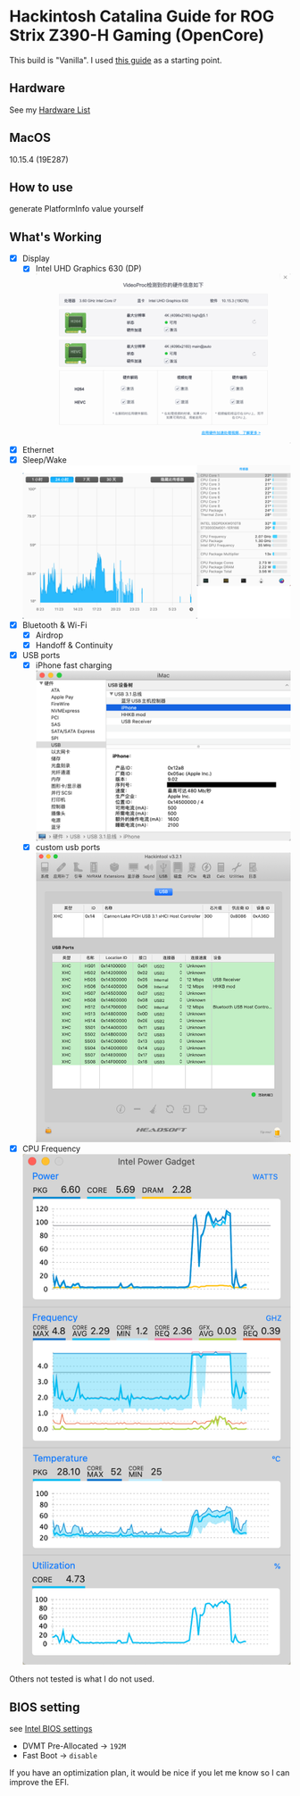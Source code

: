 # Hackintosh Catalina Guide for ROG Strix Z390-H Gaming (OpenCore)

This build is "Vanilla". I used [this guide](https://dortania.github.io/OpenCore-Desktop-Guide/) as a starting point.

## Hardware
See my [Hardware List](HARDWARE.md)

## MacOS
10.15.4 (19E287)

## How to use
generate PlatformInfo value yourself

## What's Working

- [x] Display
    - [x] Intel UHD Graphics 630 (DP)
    ![gup](img/gpu.png)
- [x] Ethernet
- [x] Sleep/Wake
![sleep/Wake](img/sleep_wake.png)
- [x] Bluetooth & Wi-Fi
    - [x] Airdrop
    - [x] Handoff & Continuity
- [x] USB ports
    - [x] iPhone fast charging
    ![fast_charging](img/usb_charging.png)
    - [x] custom usb ports
    ![usb](img/usb.png)
- [x] CPU Frequency
![cpu](img/cpu.png)

Others not tested is what I do not used.

## BIOS setting
see [Intel BIOS settings](https://dortania.github.io/OpenCore-Desktop-Guide/config.plist/coffee-lake.html#intel-bios-settings)
 - DVMT Pre-Allocated -> `192M`
 - Fast Boot -> `disable`

If you have an optimization plan, it would be nice if you let me know so I can improve the EFI. 
